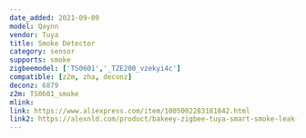 ```yaml
---
date_added: 2021-09-09
model: Qaynn
vendor: Tuya
title: Smoke Detector
category: sensor
supports: smoke
zigbeemodel: ['TS0601','_TZE200_vzekyi4c']
compatible: [z2m, zha, deconz]
deconz: 6879
z2m: TS0601_smoke
mlink: 
link: https://www.aliexpress.com/item/1005002283181842.html
link2: https://alexnld.com/product/bakeey-zigbee-tuya-smart-smoke-leak-sensor-detector-app-control-voice-control-with-alexa-google-assistant-for-smart-home-alarm-system/
---
```


